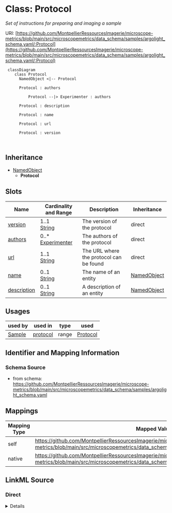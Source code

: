 # Class: Protocol


_Set of instructions for preparing and imaging a sample_





URI: [https://github.com/MontpellierRessourcesImagerie/microscope-metrics/blob/main/src/microscopemetrics/data_schema/samples/argolight_schema.yaml/:Protocol](https://github.com/MontpellierRessourcesImagerie/microscope-metrics/blob/main/src/microscopemetrics/data_schema/samples/argolight_schema.yaml/:Protocol)




```mermaid
 classDiagram
    class Protocol
      NamedObject <|-- Protocol
      
      Protocol : authors
        
          Protocol --|> Experimenter : authors
        
      Protocol : description
        
      Protocol : name
        
      Protocol : url
        
      Protocol : version
        
      
```





## Inheritance
* [NamedObject](NamedObject.md)
    * **Protocol**



## Slots

| Name | Cardinality and Range | Description | Inheritance |
| ---  | --- | --- | --- |
| [version](version.md) | 1..1 <br/> [String](String.md) | The version of the protocol | direct |
| [authors](authors.md) | 0..* <br/> [Experimenter](Experimenter.md) | The authors of the protocol | direct |
| [url](url.md) | 1..1 <br/> [String](String.md) | The URL where the protocol can be found | direct |
| [name](name.md) | 0..1 <br/> [String](String.md) | The name of an entity | [NamedObject](NamedObject.md) |
| [description](description.md) | 0..1 <br/> [String](String.md) | A description of an entity | [NamedObject](NamedObject.md) |





## Usages

| used by | used in | type | used |
| ---  | --- | --- | --- |
| [Sample](Sample.md) | [protocol](protocol.md) | range | [Protocol](Protocol.md) |






## Identifier and Mapping Information







### Schema Source


* from schema: https://github.com/MontpellierRessourcesImagerie/microscope-metrics/blob/main/src/microscopemetrics/data_schema/samples/argolight_schema.yaml





## Mappings

| Mapping Type | Mapped Value |
| ---  | ---  |
| self | https://github.com/MontpellierRessourcesImagerie/microscope-metrics/blob/main/src/microscopemetrics/data_schema/samples/argolight_schema.yaml/:Protocol |
| native | https://github.com/MontpellierRessourcesImagerie/microscope-metrics/blob/main/src/microscopemetrics/data_schema/samples/argolight_schema.yaml/:Protocol |





## LinkML Source

<!-- TODO: investigate https://stackoverflow.com/questions/37606292/how-to-create-tabbed-code-blocks-in-mkdocs-or-sphinx -->

### Direct

<details>
```yaml
name: Protocol
description: Set of instructions for preparing and imaging a sample
from_schema: https://github.com/MontpellierRessourcesImagerie/microscope-metrics/blob/main/src/microscopemetrics/data_schema/samples/argolight_schema.yaml
is_a: NamedObject
attributes:
  version:
    name: version
    description: The version of the protocol
    from_schema: https://github.com/MontpellierRessourcesImagerie/microscope-metrics/blob/main/src/microscopemetrics/data_schema/core_schema.yaml
    rank: 1000
    range: string
    required: true
  authors:
    name: authors
    description: The authors of the protocol
    from_schema: https://github.com/MontpellierRessourcesImagerie/microscope-metrics/blob/main/src/microscopemetrics/data_schema/core_schema.yaml
    rank: 1000
    multivalued: true
    range: Experimenter
    inlined: false
  url:
    name: url
    description: The URL where the protocol can be found
    from_schema: https://github.com/MontpellierRessourcesImagerie/microscope-metrics/blob/main/src/microscopemetrics/data_schema/core_schema.yaml
    rank: 1000
    identifier: true
    range: string
    required: true

```
</details>

### Induced

<details>
```yaml
name: Protocol
description: Set of instructions for preparing and imaging a sample
from_schema: https://github.com/MontpellierRessourcesImagerie/microscope-metrics/blob/main/src/microscopemetrics/data_schema/samples/argolight_schema.yaml
is_a: NamedObject
attributes:
  version:
    name: version
    description: The version of the protocol
    from_schema: https://github.com/MontpellierRessourcesImagerie/microscope-metrics/blob/main/src/microscopemetrics/data_schema/core_schema.yaml
    rank: 1000
    alias: version
    owner: Protocol
    domain_of:
    - Protocol
    range: string
    required: true
  authors:
    name: authors
    description: The authors of the protocol
    from_schema: https://github.com/MontpellierRessourcesImagerie/microscope-metrics/blob/main/src/microscopemetrics/data_schema/core_schema.yaml
    rank: 1000
    multivalued: true
    alias: authors
    owner: Protocol
    domain_of:
    - Protocol
    range: Experimenter
    inlined: false
  url:
    name: url
    description: The URL where the protocol can be found
    from_schema: https://github.com/MontpellierRessourcesImagerie/microscope-metrics/blob/main/src/microscopemetrics/data_schema/core_schema.yaml
    rank: 1000
    identifier: true
    alias: url
    owner: Protocol
    domain_of:
    - Protocol
    range: string
    required: true
  name:
    name: name
    description: The name of an entity
    from_schema: https://github.com/MontpellierRessourcesImagerie/microscope-metrics/blob/main/src/microscopemetrics/data_schema/samples/argolight_schema.yaml
    rank: 1000
    multivalued: false
    alias: name
    owner: Protocol
    domain_of:
    - NamedObject
    - Experimenter
    - Column
    range: string
    required: false
  description:
    name: description
    description: A description of an entity
    from_schema: https://github.com/MontpellierRessourcesImagerie/microscope-metrics/blob/main/src/microscopemetrics/data_schema/samples/argolight_schema.yaml
    rank: 1000
    multivalued: false
    alias: description
    owner: Protocol
    domain_of:
    - NamedObject
    - Roi
    - Tag
    range: string

```
</details>